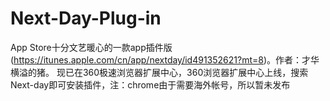 # Next-Day-Plug-in
App Store十分文艺暖心的一款app插件版(https://itunes.apple.com/cn/app/nextday/id491352621?mt=8)。作者：才华横溢的猪。
现已在360极速浏览器扩展中心，360浏览器扩展中心上线，搜索Next-day即可安装插件，注：chrome由于需要海外帐号，所以暂未发布
